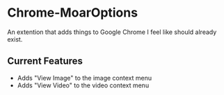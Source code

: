 # Chrome-MoarOptions

An extention that adds things to Google Chrome I feel like should already exist.

## Current Features
- Adds "View Image" to the image context menu
- Adds "View Video" to the video context menu
